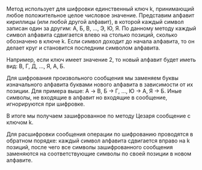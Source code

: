 Метод использует для шифровки единственный ключ k, принимающий любое положительное целое числовое значение.
Представим алфавит кириллицы (или любой другой алфавит), в которой каждый символ записан один за другим: А, Б, В, …, Э, Ю, Я.
По данному методу каждый символ алфавита сдвигается влево на столько позиций, сколько обозначено в ключе k.
Если символ доходит до начала алфавита, то он делает круг и становится последним символом алфавита.

Например, если ключ имеет значение 2, то новый алфавит будет иметь вид: В, Г, Д, ..., Я, А, Б.

Для шифрования произвольного сообщения мы заменяем буквы изначального алфавита буквами нового алфавита в зависимости от их позиции.
Для примера выше: A → В, Б → Г, …, Ю → А, Я → Б.
Иные символы, не входящие в алфавит но входящие в сообщение, игнорируются при шифровке.

В итоге мы получаем зашифрованное по методу Цезаря сообщение с ключом k.

Для расшифровки сообщения операции по шифрованию проводятся в обратном порядке: каждый символ алфавита сдвигается вправо на k позиций, после чего все символы зашифрованного сообщения заменяются на соответствующие символы по своей позиции в новом алфавите.